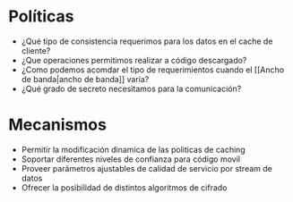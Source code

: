 # Políticas
- ¿Qué tipo de consistencia requerimos para los datos en el cache de cliente? 
- ¿Que operaciones permitimos realizar a código descargado? 
- ¿Como podemos acomdar el tipo de requerimientos cuando el [[Ancho de banda|ancho de banda]] varía? 
- ¿Qué grado de secreto necesitamos para la comunicación?

# Mecanismos 
- Permitir la modificación dinamica de las politicas de caching 
- Soportar diferentes niveles de confianza para código movil 
- Proveer parámetros ajustables de calidad de servicio por stream de datos 
- Ofrecer la posibilidad de distintos algoritmos de cifrado